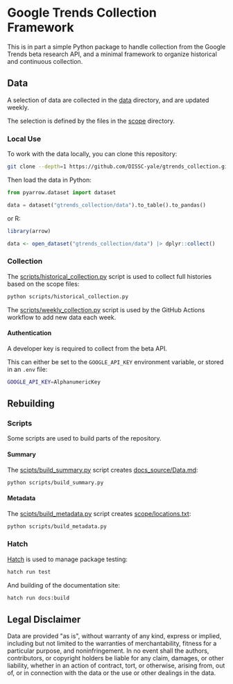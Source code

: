 # Google Trends Collection Framework

This is in part a simple Python package to handle collection from the Google Trends beta research API,
and a minimal framework to organize historical and continuous collection.

## Data

A selection of data are collected in the [data](data) directory, and are updated weekly.

The selection is defined by the files in the [scope](scope) directory.

### Local Use

To work with the data locally, you can clone this repository:

```sh
git clone --depth=1 https://github.com/DISSC-yale/gtrends_collection.git
```

Then load the data in Python:

```python
from pyarrow.dataset import dataset

data = dataset("gtrends_collection/data").to_table().to_pandas()
```

or R:

```R
library(arrow)

data <- open_dataset("gtrends_collection/data") |> dplyr::collect()
```

### Collection

The [scripts/historical_collection.py](scripts/historical_collection.py) script is used to collect full histories
based on the scope files:

```sh
python scripts/historical_collection.py
```

The [scripts/weekly_collection.py](scripts/weekly_collection.py) script is used by the GitHub Actions workflow
to add new data each week.

#### Authentication

A developer key is required to collect from the beta API.

This can either be set to the `GOOGLE_API_KEY` environment variable,
or stored in an `.env` file:

```sh
GOOGLE_API_KEY=AlphanumericKey
```

## Rebuilding

### Scripts

Some scripts are used to build parts of the repository.

#### Summary

The [scipts/build_summary.py](scipts/build_summary.py) script creates [docs_source/Data.md](docs_source/Data.md):

```sh
python scripts/build_summary.py
```

#### Metadata

The [scipts/build_metadata.py](scipts/build_metadata.py) script creates [scope/locations.txt](scope/locations.txt):

```sh
python scripts/build_metadata.py
```

### Hatch

[Hatch](https://hatch.pypa.io) is used to manage package testing:

```sh
hatch run test
```

And building of the documentation site:

```sh
hatch run docs:build
```

## Legal Disclaimer

Data are provided "as is", without warranty of any kind, express or implied, including but not limited to the warranties of merchantability, fitness for a particular purpose, and noninfringement. In no event shall the authors, contributors, or copyright holders be liable for any claim, damages, or other liability, whether in an action of contract, tort, or otherwise, arising from, out of, or in connection with the data or the use or other dealings in the data.
